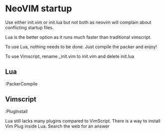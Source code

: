 # NeoVIM startup

Use either init.vim or init.lua but not both as neovim will complain about conflicting startup files.

Lua is the better option as it runs much faster than traditional vimscript.

To use Lua, nothing needs to be done. Just compile the packer and enjoy!

To use Vimscript, rename _init.vim to init.vim and delete init.lua

## Lua
:PackerCompile


## Vimscript
:PlugInstall


Lua still lacks many plugins compared to VimScript. There is a way to install Vim Plug inside Lua. Search the web for an answer
